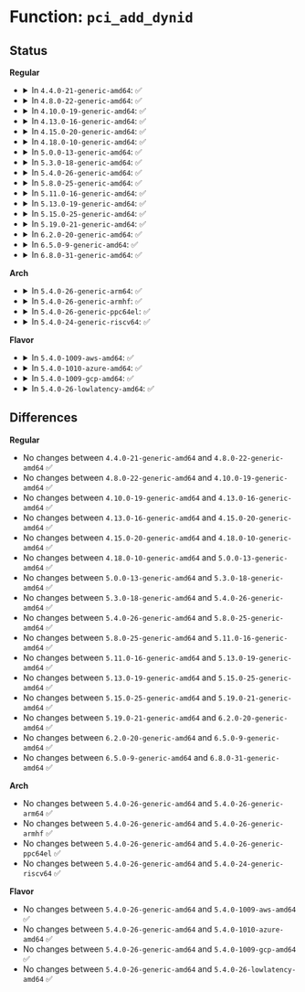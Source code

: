 # Function: <code>pci_add_dynid</code>

## Status
<b>Regular</b>
<ul>
<li>
<details>
<summary>In <code>4.4.0-21-generic-amd64</code>: ✅</summary>

```c
int pci_add_dynid(struct pci_driver * drv, unsigned int vendor, unsigned int device, unsigned int subvendor, unsigned int subdevice, unsigned int class, unsigned int class_mask, long unsigned int driver_data)
```

```json
{
  "name": "pci_add_dynid",
  "collision_type": "Unique Global",
  "inline_type": "No",
  "funcs": [
    {
      "addr": 18446744071583277536,
      "name": "pci_add_dynid",
      "external": true,
      "loc": "drivers/pci/pci-driver.c:51",
      "file": "drivers/pci/pci-driver.c",
      "inline": "seen, unknown",
      "caller_inline": [],
      "caller_func": [
        "drivers/pci/pci-driver.c:store_new_id"
      ]
    }
  ],
  "symbols": [
    {
      "addr": 18446744071583277536,
      "name": "pci_add_dynid",
      "section": ".text",
      "bind": "STB_GLOBAL",
      "size": 198
    }
  ]
}
```
</details>
</li>
<li>
<details>
<summary>In <code>4.8.0-22-generic-amd64</code>: ✅</summary>

```c
int pci_add_dynid(struct pci_driver * drv, unsigned int vendor, unsigned int device, unsigned int subvendor, unsigned int subdevice, unsigned int class, unsigned int class_mask, long unsigned int driver_data)
```

```json
{
  "name": "pci_add_dynid",
  "collision_type": "Unique Global",
  "inline_type": "No",
  "funcs": [
    {
      "addr": 18446744071583588592,
      "name": "pci_add_dynid",
      "external": true,
      "loc": "drivers/pci/pci-driver.c:51",
      "file": "drivers/pci/pci-driver.c",
      "inline": "seen, unknown",
      "caller_inline": [],
      "caller_func": [
        "drivers/pci/pci-driver.c:store_new_id"
      ]
    }
  ],
  "symbols": [
    {
      "addr": 18446744071583588592,
      "name": "pci_add_dynid",
      "section": ".text",
      "bind": "STB_GLOBAL",
      "size": 198
    }
  ]
}
```
</details>
</li>
<li>
<details>
<summary>In <code>4.10.0-19-generic-amd64</code>: ✅</summary>

```c
int pci_add_dynid(struct pci_driver * drv, unsigned int vendor, unsigned int device, unsigned int subvendor, unsigned int subdevice, unsigned int class, unsigned int class_mask, long unsigned int driver_data)
```

```json
{
  "name": "pci_add_dynid",
  "collision_type": "Unique Global",
  "inline_type": "No",
  "funcs": [
    {
      "addr": 18446744071583725744,
      "name": "pci_add_dynid",
      "external": true,
      "loc": "drivers/pci/pci-driver.c:51",
      "file": "drivers/pci/pci-driver.c",
      "inline": "seen, unknown",
      "caller_inline": [],
      "caller_func": [
        "drivers/pci/pci-driver.c:store_new_id"
      ]
    }
  ],
  "symbols": [
    {
      "addr": 18446744071583725744,
      "name": "pci_add_dynid",
      "section": ".text",
      "bind": "STB_GLOBAL",
      "size": 198
    }
  ]
}
```
</details>
</li>
<li>
<details>
<summary>In <code>4.13.0-16-generic-amd64</code>: ✅</summary>

```c
int pci_add_dynid(struct pci_driver * drv, unsigned int vendor, unsigned int device, unsigned int subvendor, unsigned int subdevice, unsigned int class, unsigned int class_mask, long unsigned int driver_data)
```

```json
{
  "name": "pci_add_dynid",
  "collision_type": "Unique Global",
  "inline_type": "No",
  "funcs": [
    {
      "addr": 18446744071583766720,
      "name": "pci_add_dynid",
      "external": true,
      "loc": "drivers/pci/pci-driver.c:51",
      "file": "drivers/pci/pci-driver.c",
      "inline": "seen, unknown",
      "caller_inline": [],
      "caller_func": [
        "drivers/pci/pci-driver.c:new_id_store"
      ]
    }
  ],
  "symbols": [
    {
      "addr": 18446744071583766720,
      "name": "pci_add_dynid",
      "section": ".text",
      "bind": "STB_GLOBAL",
      "size": 198
    }
  ]
}
```
</details>
</li>
<li>
<details>
<summary>In <code>4.15.0-20-generic-amd64</code>: ✅</summary>

```c
int pci_add_dynid(struct pci_driver * drv, unsigned int vendor, unsigned int device, unsigned int subvendor, unsigned int subdevice, unsigned int class, unsigned int class_mask, long unsigned int driver_data)
```

```json
{
  "name": "pci_add_dynid",
  "collision_type": "Unique Global",
  "inline_type": "No",
  "funcs": [
    {
      "addr": 18446744071584026352,
      "name": "pci_add_dynid",
      "external": true,
      "loc": "drivers/pci/pci-driver.c:51",
      "file": "drivers/pci/pci-driver.c",
      "inline": "seen, unknown",
      "caller_inline": [],
      "caller_func": [
        "drivers/pci/pci-driver.c:new_id_store"
      ]
    }
  ],
  "symbols": [
    {
      "addr": 18446744071584026352,
      "name": "pci_add_dynid",
      "section": ".text",
      "bind": "STB_GLOBAL",
      "size": 198
    }
  ]
}
```
</details>
</li>
<li>
<details>
<summary>In <code>4.18.0-10-generic-amd64</code>: ✅</summary>

```c
int pci_add_dynid(struct pci_driver * drv, unsigned int vendor, unsigned int device, unsigned int subvendor, unsigned int subdevice, unsigned int class, unsigned int class_mask, long unsigned int driver_data)
```

```json
{
  "name": "pci_add_dynid",
  "collision_type": "Unique Global",
  "inline_type": "No",
  "funcs": [
    {
      "addr": 18446744071584223616,
      "name": "pci_add_dynid",
      "external": true,
      "loc": "drivers/pci/pci-driver.c:50",
      "file": "drivers/pci/pci-driver.c",
      "inline": "seen, unknown",
      "caller_inline": [],
      "caller_func": [
        "drivers/pci/pci-driver.c:new_id_store"
      ]
    }
  ],
  "symbols": [
    {
      "addr": 18446744071584223616,
      "name": "pci_add_dynid",
      "section": ".text",
      "bind": "STB_GLOBAL",
      "size": 198
    }
  ]
}
```
</details>
</li>
<li>
<details>
<summary>In <code>5.0.0-13-generic-amd64</code>: ✅</summary>

```c
int pci_add_dynid(struct pci_driver * drv, unsigned int vendor, unsigned int device, unsigned int subvendor, unsigned int subdevice, unsigned int class, unsigned int class_mask, long unsigned int driver_data)
```

```json
{
  "name": "pci_add_dynid",
  "collision_type": "Unique Global",
  "inline_type": "No",
  "funcs": [
    {
      "addr": 18446744071584313440,
      "name": "pci_add_dynid",
      "external": true,
      "loc": "drivers/pci/pci-driver.c:50",
      "file": "drivers/pci/pci-driver.c",
      "inline": "seen, unknown",
      "caller_inline": [],
      "caller_func": [
        "drivers/pci/pci-driver.c:new_id_store"
      ]
    }
  ],
  "symbols": [
    {
      "addr": 18446744071584313440,
      "name": "pci_add_dynid",
      "section": ".text",
      "bind": "STB_GLOBAL",
      "size": 198
    }
  ]
}
```
</details>
</li>
<li>
<details>
<summary>In <code>5.3.0-18-generic-amd64</code>: ✅</summary>

```c
int pci_add_dynid(struct pci_driver * drv, unsigned int vendor, unsigned int device, unsigned int subvendor, unsigned int subdevice, unsigned int class, unsigned int class_mask, long unsigned int driver_data)
```

```json
{
  "name": "pci_add_dynid",
  "collision_type": "Unique Global",
  "inline_type": "No",
  "funcs": [
    {
      "addr": 18446744071584508352,
      "name": "pci_add_dynid",
      "external": true,
      "loc": "drivers/pci/pci-driver.c:50",
      "file": "drivers/pci/pci-driver.c",
      "inline": "seen, unknown",
      "caller_inline": [],
      "caller_func": [
        "drivers/pci/pci-driver.c:new_id_store"
      ]
    }
  ],
  "symbols": [
    {
      "addr": 18446744071584508352,
      "name": "pci_add_dynid",
      "section": ".text",
      "bind": "STB_GLOBAL",
      "size": 199
    }
  ]
}
```
</details>
</li>
<li>
<details>
<summary>In <code>5.4.0-26-generic-amd64</code>: ✅</summary>

```c
int pci_add_dynid(struct pci_driver * drv, unsigned int vendor, unsigned int device, unsigned int subvendor, unsigned int subdevice, unsigned int class, unsigned int class_mask, long unsigned int driver_data)
```

```json
{
  "name": "pci_add_dynid",
  "collision_type": "Unique Global",
  "inline_type": "No",
  "funcs": [
    {
      "addr": 18446744071584644384,
      "name": "pci_add_dynid",
      "external": true,
      "loc": "drivers/pci/pci-driver.c:50",
      "file": "drivers/pci/pci-driver.c",
      "inline": "seen, unknown",
      "caller_inline": [],
      "caller_func": [
        "drivers/pci/pci-driver.c:new_id_store",
        "drivers/vfio/pci/vfio_pci.c:vfio_pci_init"
      ]
    }
  ],
  "symbols": [
    {
      "addr": 18446744071584644384,
      "name": "pci_add_dynid",
      "section": ".text",
      "bind": "STB_GLOBAL",
      "size": 199
    }
  ]
}
```
</details>
</li>
<li>
<details>
<summary>In <code>5.8.0-25-generic-amd64</code>: ✅</summary>

```c
int pci_add_dynid(struct pci_driver * drv, unsigned int vendor, unsigned int device, unsigned int subvendor, unsigned int subdevice, unsigned int class, unsigned int class_mask, long unsigned int driver_data)
```

```json
{
  "name": "pci_add_dynid",
  "collision_type": "Unique Global",
  "inline_type": "No",
  "funcs": [
    {
      "addr": 18446744071585326464,
      "name": "pci_add_dynid",
      "external": true,
      "loc": "drivers/pci/pci-driver.c:50",
      "file": "drivers/pci/pci-driver.c",
      "inline": "seen, unknown",
      "caller_inline": [],
      "caller_func": [
        "drivers/pci/pci-driver.c:new_id_store",
        "drivers/vfio/pci/vfio_pci.c:vfio_pci_fill_ids"
      ]
    }
  ],
  "symbols": [
    {
      "addr": 18446744071585326464,
      "name": "pci_add_dynid",
      "section": ".text",
      "bind": "STB_GLOBAL",
      "size": 199
    }
  ]
}
```
</details>
</li>
<li>
<details>
<summary>In <code>5.11.0-16-generic-amd64</code>: ✅</summary>

```c
int pci_add_dynid(struct pci_driver * drv, unsigned int vendor, unsigned int device, unsigned int subvendor, unsigned int subdevice, unsigned int class, unsigned int class_mask, long unsigned int driver_data)
```

```json
{
  "name": "pci_add_dynid",
  "collision_type": "Unique Global",
  "inline_type": "No",
  "funcs": [
    {
      "addr": 18446744071585479808,
      "name": "pci_add_dynid",
      "external": true,
      "loc": "drivers/pci/pci-driver.c:52",
      "file": "drivers/pci/pci-driver.c",
      "inline": "seen, unknown",
      "caller_inline": [],
      "caller_func": [
        "drivers/pci/pci-driver.c:new_id_store",
        "drivers/vfio/pci/vfio_pci.c:vfio_pci_fill_ids"
      ]
    }
  ],
  "symbols": [
    {
      "addr": 18446744071585479808,
      "name": "pci_add_dynid",
      "section": ".text",
      "bind": "STB_GLOBAL",
      "size": 199
    }
  ]
}
```
</details>
</li>
<li>
<details>
<summary>In <code>5.13.0-19-generic-amd64</code>: ✅</summary>

```c
int pci_add_dynid(struct pci_driver * drv, unsigned int vendor, unsigned int device, unsigned int subvendor, unsigned int subdevice, unsigned int class, unsigned int class_mask, long unsigned int driver_data)
```

```json
{
  "name": "pci_add_dynid",
  "collision_type": "Unique Global",
  "inline_type": "No",
  "funcs": [
    {
      "addr": 18446744071585360576,
      "name": "pci_add_dynid",
      "external": true,
      "loc": "drivers/pci/pci-driver.c:52",
      "file": "drivers/pci/pci-driver.c",
      "inline": "seen, unknown",
      "caller_inline": [],
      "caller_func": [
        "drivers/pci/pci-driver.c:new_id_store",
        "drivers/vfio/pci/vfio_pci.c:vfio_pci_fill_ids"
      ]
    }
  ],
  "symbols": [
    {
      "addr": 18446744071585360576,
      "name": "pci_add_dynid",
      "section": ".text",
      "bind": "STB_GLOBAL",
      "size": 199
    }
  ]
}
```
</details>
</li>
<li>
<details>
<summary>In <code>5.15.0-25-generic-amd64</code>: ✅</summary>

```c
int pci_add_dynid(struct pci_driver * drv, unsigned int vendor, unsigned int device, unsigned int subvendor, unsigned int subdevice, unsigned int class, unsigned int class_mask, long unsigned int driver_data)
```

```json
{
  "name": "pci_add_dynid",
  "collision_type": "Unique Global",
  "inline_type": "No",
  "funcs": [
    {
      "addr": 18446744071585819904,
      "name": "pci_add_dynid",
      "external": true,
      "loc": "drivers/pci/pci-driver.c:52",
      "file": "drivers/pci/pci-driver.c",
      "inline": "seen, unknown",
      "caller_inline": [],
      "caller_func": [
        "drivers/pci/pci-driver.c:new_id_store",
        "drivers/vfio/pci/vfio_pci.c:vfio_pci_fill_ids"
      ]
    }
  ],
  "symbols": [
    {
      "addr": 18446744071585819904,
      "name": "pci_add_dynid",
      "section": ".text",
      "bind": "STB_GLOBAL",
      "size": 199
    }
  ]
}
```
</details>
</li>
<li>
<details>
<summary>In <code>5.19.0-21-generic-amd64</code>: ✅</summary>

```c
int pci_add_dynid(struct pci_driver * drv, unsigned int vendor, unsigned int device, unsigned int subvendor, unsigned int subdevice, unsigned int class, unsigned int class_mask, long unsigned int driver_data)
```

```json
{
  "name": "pci_add_dynid",
  "collision_type": "Unique Global",
  "inline_type": "No",
  "funcs": [
    {
      "addr": 18446744071587008016,
      "name": "pci_add_dynid",
      "external": true,
      "loc": "drivers/pci/pci-driver.c:53",
      "file": "drivers/pci/pci-driver.c",
      "inline": "seen, unknown",
      "caller_inline": [],
      "caller_func": [
        "drivers/pci/pci-driver.c:new_id_store",
        "drivers/vfio/pci/vfio_pci.c:vfio_pci_fill_ids"
      ]
    }
  ],
  "symbols": [
    {
      "addr": 18446744071587008016,
      "name": "pci_add_dynid",
      "section": ".text",
      "bind": "STB_GLOBAL",
      "size": 219
    }
  ]
}
```
</details>
</li>
<li>
<details>
<summary>In <code>6.2.0-20-generic-amd64</code>: ✅</summary>

```c
int pci_add_dynid(struct pci_driver * drv, unsigned int vendor, unsigned int device, unsigned int subvendor, unsigned int subdevice, unsigned int class, unsigned int class_mask, long unsigned int driver_data)
```

```json
{
  "name": "pci_add_dynid",
  "collision_type": "Unique Global",
  "inline_type": "No",
  "funcs": [
    {
      "addr": 18446744071588177696,
      "name": "pci_add_dynid",
      "external": true,
      "loc": "drivers/pci/pci-driver.c:53",
      "file": "drivers/pci/pci-driver.c",
      "inline": "seen, unknown",
      "caller_inline": [],
      "caller_func": [
        "drivers/pci/pci-driver.c:new_id_store"
      ]
    }
  ],
  "symbols": [
    {
      "addr": 18446744071588177696,
      "name": "pci_add_dynid",
      "section": ".text",
      "bind": "STB_GLOBAL",
      "size": 219
    }
  ]
}
```
</details>
</li>
<li>
<details>
<summary>In <code>6.5.0-9-generic-amd64</code>: ✅</summary>

```c
int pci_add_dynid(struct pci_driver * drv, unsigned int vendor, unsigned int device, unsigned int subvendor, unsigned int subdevice, unsigned int class, unsigned int class_mask, long unsigned int driver_data)
```

```json
{
  "name": "pci_add_dynid",
  "collision_type": "Unique Global",
  "inline_type": "No",
  "funcs": [
    {
      "addr": 18446744071588453728,
      "name": "pci_add_dynid",
      "external": true,
      "loc": "drivers/pci/pci-driver.c:53",
      "file": "drivers/pci/pci-driver.c",
      "inline": "seen, unknown",
      "caller_inline": [],
      "caller_func": [
        "drivers/pci/pci-driver.c:new_id_store"
      ]
    }
  ],
  "symbols": [
    {
      "addr": 18446744071588453728,
      "name": "pci_add_dynid",
      "section": ".text",
      "bind": "STB_GLOBAL",
      "size": 219
    }
  ]
}
```
</details>
</li>
<li>
<details>
<summary>In <code>6.8.0-31-generic-amd64</code>: ✅</summary>

```c
int pci_add_dynid(struct pci_driver * drv, unsigned int vendor, unsigned int device, unsigned int subvendor, unsigned int subdevice, unsigned int class, unsigned int class_mask, long unsigned int driver_data)
```

```json
{
  "name": "pci_add_dynid",
  "collision_type": "Unique Global",
  "inline_type": "No",
  "funcs": [
    {
      "addr": 18446744071588750704,
      "name": "pci_add_dynid",
      "external": true,
      "loc": "drivers/pci/pci-driver.c:53",
      "file": "drivers/pci/pci-driver.c",
      "inline": "seen, unknown",
      "caller_inline": [],
      "caller_func": [
        "drivers/pci/pci-driver.c:new_id_store"
      ]
    }
  ],
  "symbols": [
    {
      "addr": 18446744071588750704,
      "name": "pci_add_dynid",
      "section": ".text",
      "bind": "STB_GLOBAL",
      "size": 266
    }
  ]
}
```
</details>
</li>
</ul>
<b>Arch</b>
<ul>
<li>
<details>
<summary>In <code>5.4.0-26-generic-arm64</code>: ✅</summary>

```c
int pci_add_dynid(struct pci_driver * drv, unsigned int vendor, unsigned int device, unsigned int subvendor, unsigned int subdevice, unsigned int class, unsigned int class_mask, long unsigned int driver_data)
```

```json
{
  "name": "pci_add_dynid",
  "collision_type": "Unique Global",
  "inline_type": "No",
  "funcs": [
    {
      "addr": 18446603336496889888,
      "name": "pci_add_dynid",
      "external": true,
      "loc": "drivers/pci/pci-driver.c:50",
      "file": "drivers/pci/pci-driver.c",
      "inline": "seen, unknown",
      "caller_inline": [],
      "caller_func": [
        "drivers/pci/pci-driver.c:new_id_store"
      ]
    }
  ],
  "symbols": [
    {
      "addr": 18446603336496889888,
      "name": "pci_add_dynid",
      "section": ".text",
      "bind": "STB_GLOBAL",
      "size": 264
    }
  ]
}
```
</details>
</li>
<li>
<details>
<summary>In <code>5.4.0-26-generic-armhf</code>: ✅</summary>

```c
int pci_add_dynid(struct pci_driver * drv, unsigned int vendor, unsigned int device, unsigned int subvendor, unsigned int subdevice, unsigned int class, unsigned int class_mask, long unsigned int driver_data)
```

```json
{
  "name": "pci_add_dynid",
  "collision_type": "Unique Global",
  "inline_type": "No",
  "funcs": [
    {
      "addr": 3230160916,
      "name": "pci_add_dynid",
      "external": true,
      "loc": "drivers/pci/pci-driver.c:50",
      "file": "drivers/pci/pci-driver.c",
      "inline": "seen, unknown",
      "caller_inline": [],
      "caller_func": [
        "drivers/pci/pci-driver.c:new_id_store"
      ]
    }
  ],
  "symbols": [
    {
      "addr": 3230160916,
      "name": "pci_add_dynid",
      "section": ".text",
      "bind": "STB_GLOBAL",
      "size": 184
    }
  ]
}
```
</details>
</li>
<li>
<details>
<summary>In <code>5.4.0-26-generic-ppc64el</code>: ✅</summary>

```c
int pci_add_dynid(struct pci_driver * drv, unsigned int vendor, unsigned int device, unsigned int subvendor, unsigned int subdevice, unsigned int class, unsigned int class_mask, long unsigned int driver_data)
```

```json
{
  "name": "pci_add_dynid",
  "collision_type": "Unique Global",
  "inline_type": "No",
  "funcs": [
    {
      "addr": 13835058055290977664,
      "name": "pci_add_dynid",
      "external": true,
      "loc": "drivers/pci/pci-driver.c:50",
      "file": "drivers/pci/pci-driver.c",
      "inline": "seen, unknown",
      "caller_inline": [],
      "caller_func": [
        "drivers/pci/pci-driver.c:new_id_store",
        "drivers/vfio/pci/vfio_pci.c:vfio_pci_init"
      ]
    }
  ],
  "symbols": [
    {
      "addr": 13835058055290977664,
      "name": "pci_add_dynid",
      "section": ".text",
      "bind": "STB_GLOBAL",
      "size": 328
    }
  ]
}
```
</details>
</li>
<li>
<details>
<summary>In <code>5.4.0-24-generic-riscv64</code>: ✅</summary>

```c
int pci_add_dynid(struct pci_driver * drv, unsigned int vendor, unsigned int device, unsigned int subvendor, unsigned int subdevice, unsigned int class, unsigned int class_mask, long unsigned int driver_data)
```

```json
{
  "name": "pci_add_dynid",
  "collision_type": "Unique Global",
  "inline_type": "No",
  "funcs": [
    {
      "addr": 18446743936275583402,
      "name": "pci_add_dynid",
      "external": true,
      "loc": "drivers/pci/pci-driver.c:50",
      "file": "drivers/pci/pci-driver.c",
      "inline": "seen, unknown",
      "caller_inline": [],
      "caller_func": [
        "drivers/pci/pci-driver.c:new_id_store"
      ]
    }
  ],
  "symbols": [
    {
      "addr": 18446743936275583402,
      "name": "pci_add_dynid",
      "section": ".text",
      "bind": "STB_GLOBAL",
      "size": 246
    }
  ]
}
```
</details>
</li>
</ul>
<b>Flavor</b>
<ul>
<li>
<details>
<summary>In <code>5.4.0-1009-aws-amd64</code>: ✅</summary>

```c
int pci_add_dynid(struct pci_driver * drv, unsigned int vendor, unsigned int device, unsigned int subvendor, unsigned int subdevice, unsigned int class, unsigned int class_mask, long unsigned int driver_data)
```

```json
{
  "name": "pci_add_dynid",
  "collision_type": "Unique Global",
  "inline_type": "No",
  "funcs": [
    {
      "addr": 18446744071584594864,
      "name": "pci_add_dynid",
      "external": true,
      "loc": "drivers/pci/pci-driver.c:50",
      "file": "drivers/pci/pci-driver.c",
      "inline": "seen, unknown",
      "caller_inline": [],
      "caller_func": [
        "drivers/pci/pci-driver.c:new_id_store"
      ]
    }
  ],
  "symbols": [
    {
      "addr": 18446744071584594864,
      "name": "pci_add_dynid",
      "section": ".text",
      "bind": "STB_GLOBAL",
      "size": 199
    }
  ]
}
```
</details>
</li>
<li>
<details>
<summary>In <code>5.4.0-1010-azure-amd64</code>: ✅</summary>

```c
int pci_add_dynid(struct pci_driver * drv, unsigned int vendor, unsigned int device, unsigned int subvendor, unsigned int subdevice, unsigned int class, unsigned int class_mask, long unsigned int driver_data)
```

```json
{
  "name": "pci_add_dynid",
  "collision_type": "Unique Global",
  "inline_type": "No",
  "funcs": [
    {
      "addr": 18446744071584524672,
      "name": "pci_add_dynid",
      "external": true,
      "loc": "drivers/pci/pci-driver.c:50",
      "file": "drivers/pci/pci-driver.c",
      "inline": "seen, unknown",
      "caller_inline": [],
      "caller_func": [
        "drivers/pci/pci-driver.c:new_id_store",
        "drivers/vfio/pci/vfio_pci.c:vfio_pci_init"
      ]
    }
  ],
  "symbols": [
    {
      "addr": 18446744071584524672,
      "name": "pci_add_dynid",
      "section": ".text",
      "bind": "STB_GLOBAL",
      "size": 199
    }
  ]
}
```
</details>
</li>
<li>
<details>
<summary>In <code>5.4.0-1009-gcp-amd64</code>: ✅</summary>

```c
int pci_add_dynid(struct pci_driver * drv, unsigned int vendor, unsigned int device, unsigned int subvendor, unsigned int subdevice, unsigned int class, unsigned int class_mask, long unsigned int driver_data)
```

```json
{
  "name": "pci_add_dynid",
  "collision_type": "Unique Global",
  "inline_type": "No",
  "funcs": [
    {
      "addr": 18446744071584594544,
      "name": "pci_add_dynid",
      "external": true,
      "loc": "drivers/pci/pci-driver.c:50",
      "file": "drivers/pci/pci-driver.c",
      "inline": "seen, unknown",
      "caller_inline": [],
      "caller_func": [
        "drivers/pci/pci-driver.c:new_id_store",
        "drivers/vfio/pci/vfio_pci.c:vfio_pci_init"
      ]
    }
  ],
  "symbols": [
    {
      "addr": 18446744071584594544,
      "name": "pci_add_dynid",
      "section": ".text",
      "bind": "STB_GLOBAL",
      "size": 199
    }
  ]
}
```
</details>
</li>
<li>
<details>
<summary>In <code>5.4.0-26-lowlatency-amd64</code>: ✅</summary>

```c
int pci_add_dynid(struct pci_driver * drv, unsigned int vendor, unsigned int device, unsigned int subvendor, unsigned int subdevice, unsigned int class, unsigned int class_mask, long unsigned int driver_data)
```

```json
{
  "name": "pci_add_dynid",
  "collision_type": "Unique Global",
  "inline_type": "No",
  "funcs": [
    {
      "addr": 18446744071584695856,
      "name": "pci_add_dynid",
      "external": true,
      "loc": "drivers/pci/pci-driver.c:50",
      "file": "drivers/pci/pci-driver.c",
      "inline": "seen, unknown",
      "caller_inline": [],
      "caller_func": [
        "drivers/pci/pci-driver.c:new_id_store",
        "drivers/vfio/pci/vfio_pci.c:vfio_pci_init"
      ]
    }
  ],
  "symbols": [
    {
      "addr": 18446744071584695856,
      "name": "pci_add_dynid",
      "section": ".text",
      "bind": "STB_GLOBAL",
      "size": 197
    }
  ]
}
```
</details>
</li>
</ul>

## Differences
<b>Regular</b>
<ul>
<li>
No changes between <code>4.4.0-21-generic-amd64</code> and <code>4.8.0-22-generic-amd64</code> ✅
</li>
<li>
No changes between <code>4.8.0-22-generic-amd64</code> and <code>4.10.0-19-generic-amd64</code> ✅
</li>
<li>
No changes between <code>4.10.0-19-generic-amd64</code> and <code>4.13.0-16-generic-amd64</code> ✅
</li>
<li>
No changes between <code>4.13.0-16-generic-amd64</code> and <code>4.15.0-20-generic-amd64</code> ✅
</li>
<li>
No changes between <code>4.15.0-20-generic-amd64</code> and <code>4.18.0-10-generic-amd64</code> ✅
</li>
<li>
No changes between <code>4.18.0-10-generic-amd64</code> and <code>5.0.0-13-generic-amd64</code> ✅
</li>
<li>
No changes between <code>5.0.0-13-generic-amd64</code> and <code>5.3.0-18-generic-amd64</code> ✅
</li>
<li>
No changes between <code>5.3.0-18-generic-amd64</code> and <code>5.4.0-26-generic-amd64</code> ✅
</li>
<li>
No changes between <code>5.4.0-26-generic-amd64</code> and <code>5.8.0-25-generic-amd64</code> ✅
</li>
<li>
No changes between <code>5.8.0-25-generic-amd64</code> and <code>5.11.0-16-generic-amd64</code> ✅
</li>
<li>
No changes between <code>5.11.0-16-generic-amd64</code> and <code>5.13.0-19-generic-amd64</code> ✅
</li>
<li>
No changes between <code>5.13.0-19-generic-amd64</code> and <code>5.15.0-25-generic-amd64</code> ✅
</li>
<li>
No changes between <code>5.15.0-25-generic-amd64</code> and <code>5.19.0-21-generic-amd64</code> ✅
</li>
<li>
No changes between <code>5.19.0-21-generic-amd64</code> and <code>6.2.0-20-generic-amd64</code> ✅
</li>
<li>
No changes between <code>6.2.0-20-generic-amd64</code> and <code>6.5.0-9-generic-amd64</code> ✅
</li>
<li>
No changes between <code>6.5.0-9-generic-amd64</code> and <code>6.8.0-31-generic-amd64</code> ✅
</li>
</ul>
<b>Arch</b>
<ul>
<li>
No changes between <code>5.4.0-26-generic-amd64</code> and <code>5.4.0-26-generic-arm64</code> ✅
</li>
<li>
No changes between <code>5.4.0-26-generic-amd64</code> and <code>5.4.0-26-generic-armhf</code> ✅
</li>
<li>
No changes between <code>5.4.0-26-generic-amd64</code> and <code>5.4.0-26-generic-ppc64el</code> ✅
</li>
<li>
No changes between <code>5.4.0-26-generic-amd64</code> and <code>5.4.0-24-generic-riscv64</code> ✅
</li>
</ul>
<b>Flavor</b>
<ul>
<li>
No changes between <code>5.4.0-26-generic-amd64</code> and <code>5.4.0-1009-aws-amd64</code> ✅
</li>
<li>
No changes between <code>5.4.0-26-generic-amd64</code> and <code>5.4.0-1010-azure-amd64</code> ✅
</li>
<li>
No changes between <code>5.4.0-26-generic-amd64</code> and <code>5.4.0-1009-gcp-amd64</code> ✅
</li>
<li>
No changes between <code>5.4.0-26-generic-amd64</code> and <code>5.4.0-26-lowlatency-amd64</code> ✅
</li>
</ul>

